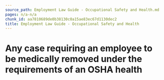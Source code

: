 ```yaml
---
source_path: Employment Law Guide - Occupational Safety and Health.md
pages: n/a-n/a
chunk_id: aa7810689de0b38130c0a15ae83ec67d1130dec2
title: Employment Law Guide - Occupational Safety and Health
---
```

# Any case requiring an employee to be medically removed under the requirements of an OSHA health
